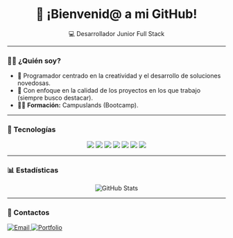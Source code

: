 <h1 align="center">📌 ¡Bienvenid@ a mi GitHub!</h1>

<p align="center">
💻 Desarrollador Junior Full Stack  
</p>

---

### 👨‍💻 ¿Quién soy?

- 🧠 Programador centrado en la creatividad y el desarrollo de soluciones novedosas.
- 🎯 Con enfoque en la calidad de los proyectos en los que trabajo (siempre busco destacar).
- 🧑‍🎓 **Formación:** Campuslands (Bootcamp).

---

### 🚀 Tecnologías

<p align="center">
  <img src="https://img.shields.io/badge/-Python-black?style=flat&logo=python&logoColor=yellow">
  <img src="https://img.shields.io/badge/-JSON-black?style=flat&logo=json">
  <img src="https://img.shields.io/badge/-HTML-black?style=flat&logo=html5&logoColor=orange">
  <img src="https://img.shields.io/badge/-CSS-black?style=flat&logo=css3&logoColor=blue">
  <img src="https://img.shields.io/badge/-JavaScript-black?style=flat&logo=javascript&logoColor=yellow">
  <img src="https://img.shields.io/badge/-MySQL-black?style=flat&logo=mysql&logoColor=white">
  <img src="https://img.shields.io/badge/-MongoDB-black?style=flat&logo=mongodb&logoColor=green">
</p>

---

### 📊 Estadísticas

<p align="center">
  <img src="https://github-readme-stats.vercel.app/api?username=Dante-Sal&show_icons=true&theme=radical" alt="GitHub Stats">
</p>

---

### 🔗 Contactos

<p>
  <a href="mailto:dantesalamancagalvis@gmail.com">
    <img src="https://img.shields.io/badge/Email-DanteSalamanca-red?style=flat&logo=gmail&logoColor=white" alt="Email">
  </a>
  <a href="https://dante-sal.github.io/Portafolio_DanteSalamanca/">
    <img src="https://img.shields.io/badge/Portafolio-Web-blue?style=flat&logo=google-chrome" alt="Portfolio">
  </a>
</p>

